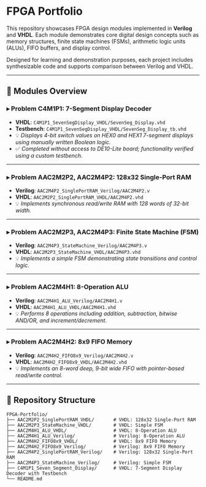 # FPGA Portfolio

This repository showcases FPGA design modules implemented in **Verilog** and **VHDL**. Each module demonstrates core digital design concepts such as memory structures, finite state machines (FSMs), arithmetic logic units (ALUs), FIFO buffers, and display control.

Designed for learning and demonstration purposes, each project includes synthesizable code and supports comparison between Verilog and VHDL.

---

## 🧩 Modules Overview

### ▸ Problem C4M1P1: 7-Segment Display Decoder

* **VHDL**: `C4M1P1_SevenSegDisplay_VHDL/SevenSeg_Display.vhd`
* **Testbench**: `C4M1P1_SevenSegDisplay_VHDL/SevenSeg_Display_tb.vhd`
* 💡 *Displays 4-bit switch values on HEX0 and HEX1 7-segment displays using manually written Boolean logic.*
* ✅ *Completed without access to DE10-Lite board; functionality verified using a custom testbench.*

---

### ▸ Problem AAC2M2P2, AAC2M4P2: 128x32 Single-Port RAM

* **Verilog**: `AAC2M4P2_SinglePortRAM_Verilog/AAC2M4P2.v`
* **VHDL**: `AAC2M2P2_SinglePortRAM_VHDL/AAC2M4P2.vhd`
* 💡 *Implements synchronous read/write RAM with 128 words of 32-bit width.*

---

### ▸ Problem AAC2M2P3, AAC2M4P3: Finite State Machine (FSM)

* **Verilog**: `AAC2M4P3_StateMachine_Verilog/AAC2M4P3.v`
* **VHDL**: `AAC2M2P3_StateMachine_VHDL/AAC2M4P3.vhd`
* 💡 *Implements a simple FSM demonstrating state transitions and control logic.*

---

### ▸ Problem AAC2M4H1: 8-Operation ALU

* **Verilog**: `AAC2M4H1_ALU_Verilog/AAC2M4H1.v`
* **VHDL**: `AAC2M4H1_ALU_VHDL/AAC2M4H1.vhd`
* 💡 *Performs 8 operations including addition, subtraction, bitwise AND/OR, and increment/decrement.*

---

### ▸ Problem AAC2M4H2: 8x9 FIFO Memory

* **Verilog**: `AAC2M4H2_FIFO8x9_Verilog/AAC2M4H2.v`
* **VHDL**: `AAC2M4H2_FIFO8x9_VHDL/AAC2M4H2.vhd`
* 💡 *Implements an 8-word deep, 9-bit wide FIFO with pointer-based read/write control.*

---

## 📂 Repository Structure

```plaintext
FPGA-Portfolio/
├── AAC2M2P2_SinglePortRAM_VHDL/       # VHDL: 128x32 Single-Port RAM
├── AAC2M2P3_StateMachine_VHDL/        # VHDL: Simple FSM
├── AAC2M4H1_ALU_VHDL/                 # VHDL: 8-Operation ALU
├── AAC2M4H1_ALU_Verilog/              # Verilog: 8-Operation ALU
├── AAC2M4H2_FIFO8x9_VHDL/             # VHDL: 8x9 FIFO Memory
├── AAC2M4H2_FIFO8x9_Verilog/          # Verilog: 8x9 FIFO Memory
├── AAC2M4P2_SinglePortRAM_Verilog/    # Verilog: 128x32 Single-Port RAM
├── AAC2M4P3_StateMachine_Verilog/     # Verilog: Simple FSM
├── C4M1P1_Seven_Segment_Display/      # VHDL: 7-Segment Display Decoder with Testbench
└── README.md
```
